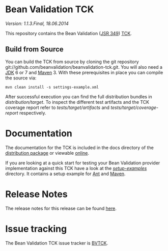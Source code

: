 # Bean Validation TCK
*Version: 1.1.3.Final, 18.06.2014*

This repository contains the Bean Validation ([JSR 349](http://www.jcp.org/en/jsr/detail?id=349))
[TCK](http://en.wikipedia.org/wiki/Technology_Compatibility_Kit).

## Build from Source

You can build the TCK from source by cloning the git repository git://github.com/beanvalidation/beanvalidation-tck.git.
You will also need a [JDK](http://www.oracle.com/technetwork/java/javase/downloads/index.html) 6 or 7 and
[Maven](http://maven.apache.org/) 3. With these prerequisites in place you can compile the source via:

    mvn clean install -s settings-example.xml

After successful execution you can find the full distribution bundles in _distribution/target_. To inspect the different test artifacts
and the TCK coverage report refer to _tests/target/artifacts_ and _tests/target/coverage-report_ respectively.

# Documentation

The documentation for the TCK is included in the docs directory of the [distribution package](http://www.hibernate.org/subprojects/validator/download)
or viewable [online](http://www.hibernate.org/subprojects/validator/docs.html).

If you are looking at a quick start for testing your Bean Validation provider implementation against this TCK have a look at
the _[setup-examples](https://github.com/beanvalidation/beanvalidation-tck/tree/master/setup-examples)_ directory.
It contains a setup example for [Ant](https://github.com/beanvalidation/beanvalidation-tck/blob/master/setup-examples/ant/readme.md)
and [Maven](https://github.com/beanvalidation/beanvalidation-tck/blob/master/setup-examples/maven/readme.md).

# Release Notes

The release notes for this release can be found [here](https://github.com/beanvalidation/beanvalidation-tck/blob/master/changelog.txt).

# Issue tracking

The Bean Validation TCK issue tracker is [BVTCK](http://opensource.atlassian.com/projects/hibernate/browse/BVTCK).
